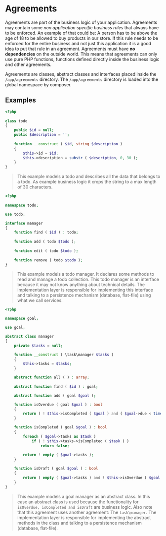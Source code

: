 # Agreements

Agreements are part of the business logic of your application. Agreements may contain some *non application specific business rules* that always have to be enforced. An example of that could be: A person has to be above the age of 18 to be allowed to buy products in our store. If this rule needs to be enforced for the entire business and not just this application it is a good idea to put that rule in an agreement. Agreements must have **no dependencies** on the outside world. This means that agreements can only use pure PHP functions, functions defined directly inside the business logic and other agreements. 



Agreements are classes, abstract classes and interfaces placed inside the `/app/agreements` directory. The `/app/agreements` directory is loaded into the global namespace by composer.

## Examples



```php
<?php
    
class todo
{
    public $id = null;
    public $description = '';
    
    function __construct ( $id, string $description )
    {
        $this->id = $id;
        $this->description = substr ( $description, 0, 30 );
    }
}
```

> This example models a todo and describes all the data that belongs to a todo. As example business logic it crops the string to a max length of 30 characters.



```php
<?php
    
namespace todo;

use todo;

interface manager
{
    function find ( $id ) : todo;
    
    function add ( todo $todo );
    
    function edit ( todo $todo );
    
    function remove ( todo $todo );
}
```

> This example models a todo manager. It declares some methods to read and manage a todo collection. This todo manager is an interface because it may not know anything about technical details. The implementation layer is responsible for implementing this interface and talking to a persistence mechanism (database, flat-file) using what we call services.  





```php
<?php

namespace goal;

use goal;

abstract class manager
{
    private $tasks = null;

    function __construct ( \task\manager $tasks )
    {
        $this->tasks = $tasks;
    }

    abstract function all ( ) : array;
    
    abstract function find ( $id ) : goal;

    abstract function add ( goal $goal );

    function isOverdue ( goal $goal ) : bool
    {
        return ( ! $this->isCompleted ( $goal ) and ( $goal->due < time ( ) ) ); 
    }

    function isCompleted ( goal $goal ) : bool
    {
        foreach ( $goal->tasks as $task )
            if ( ! $this->tasks->isCompleted ( $task ) )
                return false;
        
        return ! empty ( $goal->tasks );
    }

    function isDraft ( goal $goal ) : bool
    {
        return ( empty ( $goal->tasks ) and ! $this->isOverdue ( $goal ) );
    }
}
```

> This example models a goal manager as an abstract class. In this case an abstract class is used because the functionality for `isOverdue, isCompleted and isDraft` are business logic. Also note that this agreement uses another agreement: The `task\manager`. The implementation layer is responsible for implementing the abstract methods in the class and talking to a persistence mechanism (database, flat-file).  

